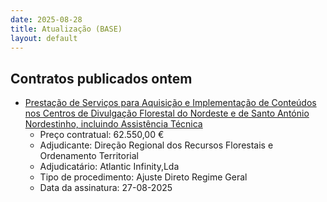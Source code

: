 ```yaml
---
date: 2025-08-28
title: Atualização (BASE)
layout: default
---
```

## Contratos publicados ontem

* [Prestação de Serviços para Aquisição e Implementação de Conteúdos nos Centros de Divulgação Florestal do Nordeste e de Santo António Nordestinho, incluindo Assistência Técnica](https://www.base.gov.pt/Base4/pt/detalhe/?type=contratos&id=11667909)
  * Preço contratual: 62.550,00 €
  * Adjudicante: Direção Regional dos Recursos Florestais e Ordenamento Territorial
  * Adjudicatário: Atlantic Infinity,Lda
  * Tipo de procedimento: Ajuste Direto Regime Geral
  * Data da assinatura: 27-08-2025


